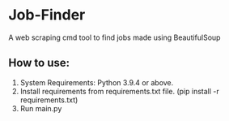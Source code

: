 # Job-Finder
A web scraping cmd tool to find jobs made using BeautifulSoup

## How to use:
1. System Requirements: Python 3.9.4 or above.
2. Install requirements from requirements.txt file. (pip install -r requirements.txt)
3. Run main.py

